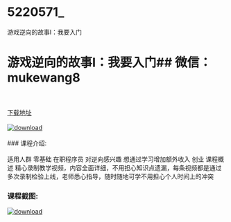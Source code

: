 # 5220571_
游戏逆向的故事Ⅰ：我要入门
# 游戏逆向的故事Ⅰ：我要入门## 微信：mukewang8
<br/></br>[下载地址](http://www.36tz.cn/article/5220571 "下载地址")
<br/></br>[![download](http://36tz.cn/muke_img/2021_07_1-65-300x125.png "下载地址")](http://www.36tz.cn/article/5220571 "下载地址")
<br/></br>### 课程介绍:<br/></br>适用人群
零基础
在职程序员
对逆向感兴趣
想通过学习增加额外收入
创业
课程概述
精心录制教学视频，内容全面详细，不用担心知识点遗漏，每条视频都是通过多次录制检验上线，老师悉心指导，随时随地可学不用担心个人时间上的冲突

### 课程截图:
[![download](http://36tz.cn/muke_img/2021_07_2-60.png "下载地址")](http://www.36tz.cn/article/5220571 "下载地址")
